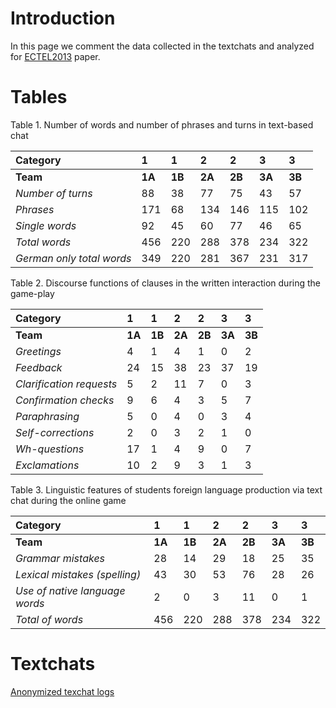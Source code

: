 # Introduction #

In this page we comment the data collected in the textchats and analyzed for [ECTEL2013](April_2013_ECTEL_2013.md) paper.


# Tables #

Table 1. Number of words and number of phrases and turns in text-based chat

| **Category** | **1** | **1** | **2** | **2** | **3** | **3** |
|:-------------|:------|:------|:------|:------|:------|:------|
| **Team**     | **1A** | **1B** | **2A** | **2B** | **3A** | **3B** |
| _Number of turns_ | 88    | 38    | 77    | 75    | 43    | 57    |
| _Phrases_    | 171   | 68    | 134   | 146   | 115   | 102   |
| _Single words_ | 92    | 45    | 60    | 77    | 46    | 65    |
| _Total words_ | 456   | 220   | 288   | 378   | 234   | 322   |
| _German only total words_ | 349   | 220   | 281   | 367   | 231   | 317   |


Table 2. Discourse functions of clauses in the written interaction during the game-play

| **Category** | **1** | **1** | **2** | **2** | **3** | **3** |
|:-------------|:------|:------|:------|:------|:------|:------|
| **Team**     | **1A** | **1B** | **2A** | **2B** | **3A** | **3B** |
| _Greetings_  | 4     | 1     | 4     | 1     | 0     | 2     |
| _Feedback_   | 24    | 15    | 38    | 23    | 37    | 19    |
| _Clarification requests_ | 5     | 2     | 11    | 7     | 0     | 3     |
| _Confirmation checks_ | 9     | 6     | 4     | 3     | 5     | 7     |
| _Paraphrasing_ | 5     | 0     | 4     | 0     | 3     | 4     |
| _Self-corrections_ | 2     | 0     | 3     | 2     | 1     | 0     |
| _Wh-questions_ | 17    | 1     | 4     | 9     | 0     | 7     |
| _Exclamations_ | 10    | 2     | 9     | 3     | 1     | 3     |

Table 3. Linguistic features of students foreign language production via text chat during the online game

| **Category** | **1** | **1** | **2** | **2** | **3** | **3** |
|:-------------|:------|:------|:------|:------|:------|:------|
| **Team**     | **1A** | **1B** | **2A** | **2B** | **3A** | **3B** |
| _Grammar mistakes_ | 28    | 14    | 29    | 18    | 25    | 35    |
| _Lexical mistakes (spelling)_ | 43    | 30    | 53    | 76    | 28    | 26    |
| _Use of native language words_ | 2     | 0     | 3     | 11    | 0     | 1     |
| _Total of words_ | 456   | 220   | 288   | 378   | 234   | 322   |


# Textchats #

[Anonymized texchat logs](http://daifceale.googlecode.com/files/texchatslogs_ECTEL13-anon.zip)